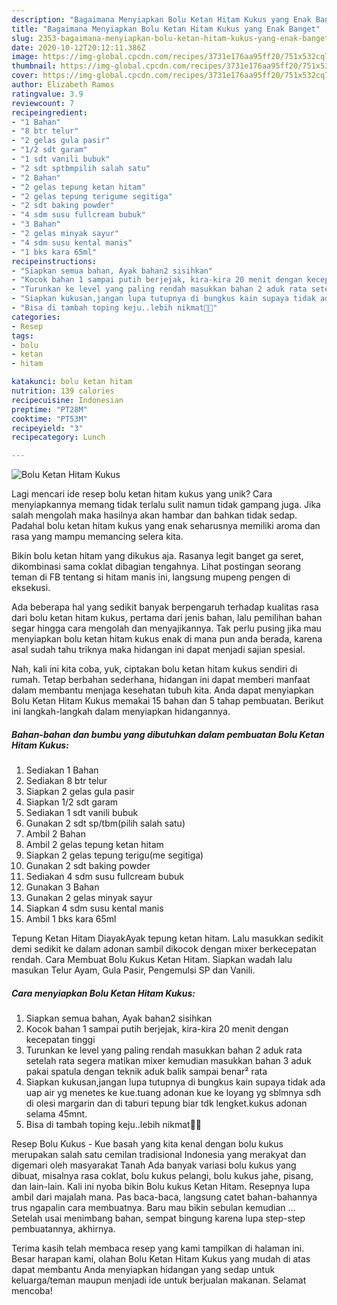 ```yaml
---
description: "Bagaimana Menyiapkan Bolu Ketan Hitam Kukus yang Enak Banget"
title: "Bagaimana Menyiapkan Bolu Ketan Hitam Kukus yang Enak Banget"
slug: 2353-bagaimana-menyiapkan-bolu-ketan-hitam-kukus-yang-enak-banget
date: 2020-10-12T20:12:11.386Z
image: https://img-global.cpcdn.com/recipes/3731e176aa95ff20/751x532cq70/bolu-ketan-hitam-kukus-foto-resep-utama.jpg
thumbnail: https://img-global.cpcdn.com/recipes/3731e176aa95ff20/751x532cq70/bolu-ketan-hitam-kukus-foto-resep-utama.jpg
cover: https://img-global.cpcdn.com/recipes/3731e176aa95ff20/751x532cq70/bolu-ketan-hitam-kukus-foto-resep-utama.jpg
author: Elizabeth Ramos
ratingvalue: 3.9
reviewcount: 7
recipeingredient:
- "1 Bahan"
- "8 btr telur"
- "2 gelas gula pasir"
- "1/2 sdt garam"
- "1 sdt vanili bubuk"
- "2 sdt sptbmpilih salah satu"
- "2 Bahan"
- "2 gelas tepung ketan hitam"
- "2 gelas tepung terigume segitiga"
- "2 sdt baking powder"
- "4 sdm susu fullcream bubuk"
- "3 Bahan"
- "2 gelas minyak sayur"
- "4 sdm susu kental manis"
- "1 bks kara 65ml"
recipeinstructions:
- "Siapkan semua bahan, Ayak bahan2 sisihkan"
- "Kocok bahan 1 sampai putih berjejak, kira-kira 20 menit dengan kecepatan tinggi"
- "Turunkan ke level yang paling rendah masukkan bahan 2 aduk rata setelah rata segera matikan mixer kemudian masukkan bahan 3 aduk pakai spatula dengan teknik aduk balik sampai benar² rata"
- "Siapkan kukusan,jangan lupa tutupnya di bungkus kain supaya tidak ada uap air yg menetes ke kue.tuang adonan kue ke loyang yg sblmnya sdh di olesi margarin dan di taburi tepung biar tdk lengket.kukus adonan selama 45mnt."
- "Bisa di tambah toping keju..lebih nikmat🤤🤤"
categories:
- Resep
tags:
- bolu
- ketan
- hitam

katakunci: bolu ketan hitam 
nutrition: 139 calories
recipecuisine: Indonesian
preptime: "PT28M"
cooktime: "PT53M"
recipeyield: "3"
recipecategory: Lunch

---
```



![Bolu Ketan Hitam Kukus](https://img-global.cpcdn.com/recipes/3731e176aa95ff20/751x532cq70/bolu-ketan-hitam-kukus-foto-resep-utama.jpg)

Lagi mencari ide resep bolu ketan hitam kukus yang unik? Cara menyiapkannya memang tidak terlalu sulit namun tidak gampang juga. Jika salah mengolah maka hasilnya akan hambar dan bahkan tidak sedap. Padahal bolu ketan hitam kukus yang enak seharusnya memiliki aroma dan rasa yang mampu memancing selera kita.

Bikin bolu ketan hitam yang dikukus aja. Rasanya legit banget ga seret, dikombinasi sama coklat dibagian tengahnya. Lihat postingan seorang teman di FB tentang si hitam manis ini, langsung mupeng pengen di eksekusi.

Ada beberapa hal yang sedikit banyak berpengaruh terhadap kualitas rasa dari bolu ketan hitam kukus, pertama dari jenis bahan, lalu pemilihan bahan segar hingga cara mengolah dan menyajikannya. Tak perlu pusing jika mau menyiapkan bolu ketan hitam kukus enak di mana pun anda berada, karena asal sudah tahu triknya maka hidangan ini dapat menjadi sajian spesial.


Nah, kali ini kita coba, yuk, ciptakan bolu ketan hitam kukus sendiri di rumah. Tetap berbahan sederhana, hidangan ini dapat memberi manfaat dalam membantu menjaga kesehatan tubuh kita. Anda dapat menyiapkan Bolu Ketan Hitam Kukus memakai 15 bahan dan 5 tahap pembuatan. Berikut ini langkah-langkah dalam menyiapkan hidangannya.

<!--inarticleads1-->

##### Bahan-bahan dan bumbu yang dibutuhkan dalam pembuatan Bolu Ketan Hitam Kukus:

1. Sediakan 1 Bahan
1. Sediakan 8 btr telur
1. Siapkan 2 gelas gula pasir
1. Siapkan 1/2 sdt garam
1. Sediakan 1 sdt vanili bubuk
1. Gunakan 2 sdt sp/tbm(pilih salah satu)
1. Ambil 2 Bahan
1. Ambil 2 gelas tepung ketan hitam
1. Siapkan 2 gelas tepung terigu(me segitiga)
1. Gunakan 2 sdt baking powder
1. Sediakan 4 sdm susu fullcream bubuk
1. Gunakan 3 Bahan
1. Gunakan 2 gelas minyak sayur
1. Siapkan 4 sdm susu kental manis
1. Ambil 1 bks kara 65ml


Tepung Ketan Hitam DiayakAyak tepung ketan hitam. Lalu masukkan sedikit demi sedikit ke dalam adonan sambil dikocok dengan mixer berkecepatan rendah. Cara Membuat Bolu Kukus Ketan Hitam. Siapkan wadah lalu masukan Telur Ayam, Gula Pasir, Pengemulsi SP dan Vanili. 

<!--inarticleads2-->

##### Cara menyiapkan Bolu Ketan Hitam Kukus:

1. Siapkan semua bahan, Ayak bahan2 sisihkan
1. Kocok bahan 1 sampai putih berjejak, kira-kira 20 menit dengan kecepatan tinggi
1. Turunkan ke level yang paling rendah masukkan bahan 2 aduk rata setelah rata segera matikan mixer kemudian masukkan bahan 3 aduk pakai spatula dengan teknik aduk balik sampai benar² rata
1. Siapkan kukusan,jangan lupa tutupnya di bungkus kain supaya tidak ada uap air yg menetes ke kue.tuang adonan kue ke loyang yg sblmnya sdh di olesi margarin dan di taburi tepung biar tdk lengket.kukus adonan selama 45mnt.
1. Bisa di tambah toping keju..lebih nikmat🤤🤤


Resep Bolu Kukus - Kue basah yang kita kenal dengan bolu kukus merupakan salah satu cemilan tradisional Indonesia yang merakyat dan digemari oleh masyarakat Tanah Ada banyak variasi bolu kukus yang dibuat, misalnya rasa coklat, bolu kukus pelangi, bolu kukus jahe, pisang, dan lain-lain. Kali ini nyoba bikin Bolu kukus Ketan Hitam. Resepnya lupa ambil dari majalah mana. Pas baca-baca, langsung catet bahan-bahannya trus ngapalin cara membuatnya. Baru mau bikin sebulan kemudian … Setelah usai menimbang bahan, sempat bingung karena lupa step-step pembuatannya, akhirnya. 

Terima kasih telah membaca resep yang kami tampilkan di halaman ini. Besar harapan kami, olahan Bolu Ketan Hitam Kukus yang mudah di atas dapat membantu Anda menyiapkan hidangan yang sedap untuk keluarga/teman maupun menjadi ide untuk berjualan makanan. Selamat mencoba!
